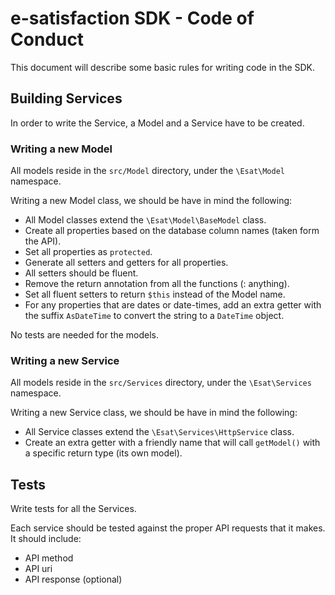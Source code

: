 # e-satisfaction SDK - Code of Conduct

This document will describe some basic rules for writing code in the SDK.

## Building Services ##

In order to write the Service, a Model and a Service have to be created.

### Writing a new Model ###

All models reside in the `src/Model` directory, under the `\Esat\Model` namespace.

Writing a new Model class, we should be have in mind the following:
* All Model classes extend the `\Esat\Model\BaseModel` class.
* Create all properties based on the database column names (taken form the API).
* Set all properties as `protected`.
* Generate all setters and getters for all properties.
* All setters should be fluent.
* Remove the return annotation from all the functions (: anything).
* Set all fluent setters to return `$this` instead of the Model name.
* For any properties that are dates or date-times, add an extra getter with the suffix `AsDateTime` to convert the string to a `DateTime` object.

No tests are needed for the models.

### Writing a new Service ###

All models reside in the `src/Services` directory, under the `\Esat\Services` namespace.

Writing a new Service class, we should be have in mind the following:
* All Service classes extend the `\Esat\Services\HttpService` class.
* Create an extra getter with a friendly name that will call `getModel()` with a specific return type (its own model).

## Tests ##

Write tests for all the Services.

Each service should be tested against the proper API requests that it makes. It should include:
* API method
* API uri
* API response (optional)
